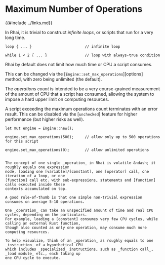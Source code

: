 Maximum Number of Operations
===========================

{{#include ../links.md}}


In Rhai, it is trivial to construct _infinite loops_, or scripts that run for a very long time.

```rust,no_run
loop { ... }                        // infinite loop

while 1 < 2 { ... }                 // loop with always-true condition
```

Rhai by default does not limit how much time or CPU a script consumes.

This can be changed via the [`Engine::set_max_operations`][options] method, with zero being unlimited (the default).

The _operations count_ is intended to be a very course-grained measurement of the amount of CPU that a script
has consumed, allowing the system to impose a hard upper limit on computing resources.

A script exceeding the maximum operations count terminates with an error result.
This can be disabled via the [`unchecked`] feature for higher performance (but higher risks as well).

```rust,no_run
let mut engine = Engine::new();

engine.set_max_operations(500);     // allow only up to 500 operations for this script

engine.set_max_operations(0);       // allow unlimited operations
```


```admonish question "What does one _operation_ mean?"

The concept of one single _operation_ in Rhai is volatile &ndash; it roughly equals one expression
node, loading one [variable]/[constant], one [operator] call, one iteration of a loop, or one
[function] call etc. with sub-expressions, statements and [function] calls executed inside these
contexts accumulated on top.

A good rule-of-thumb is that one simple non-trivial expression consumes on average 5-10 operations.

One _operation_ can take an unspecified amount of time and real CPU cycles, depending on the particulars.
For example, loading a [constant] consumes very few CPU cycles, while calling an external Rust function,
though also counted as only one operation, may consume much more computing resources.

To help visualize, think of an _operation_ as roughly equals to one _instruction_ of a hypothetical CPU
which includes _specialized_ instructions, such as _function call_, _load module_ etc., each taking up
one CPU cycle to execute.
```
